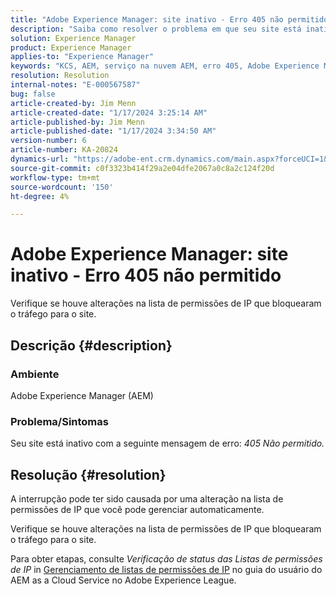 ```yaml
---
title: "Adobe Experience Manager: site inativo - Erro 405 não permitido"
description: "Saiba como resolver o problema em que seu site está inativo com o erro 405 Não permitido."
solution: Experience Manager
product: Experience Manager
applies-to: "Experience Manager"
keywords: "KCS, AEM, serviço na nuvem AEM, erro 405, Adobe Experience Manager. site inativo, solução de problemas"
resolution: Resolution
internal-notes: "E-000567587"
bug: false
article-created-by: Jim Menn
article-created-date: "1/17/2024 3:25:14 AM"
article-published-by: Jim Menn
article-published-date: "1/17/2024 3:34:50 AM"
version-number: 6
article-number: KA-20824
dynamics-url: "https://adobe-ent.crm.dynamics.com/main.aspx?forceUCI=1&pagetype=entityrecord&etn=knowledgearticle&id=07867202-e8b4-ee11-a569-6045bd006268"
source-git-commit: c0f3323b414f29a2e04dfe2067a0c8a2c124f20d
workflow-type: tm+mt
source-wordcount: '150'
ht-degree: 4%

---
```


# Adobe Experience Manager: site inativo - Erro 405 não permitido


Verifique se houve alterações na lista de permissões de IP que bloquearam o tráfego para o site.

## Descrição {#description}


### Ambiente

Adobe Experience Manager (AEM)



### Problema/Sintomas

Seu site está inativo com a seguinte mensagem de erro: *405 Não permitido.*


## Resolução {#resolution}


A interrupção pode ter sido causada por uma alteração na lista de permissões de IP que você pode gerenciar automaticamente.

Verifique se houve alterações na lista de permissões de IP que bloquearam o tráfego para o site.

Para obter etapas, consulte *Verificação de status das Listas de permissões de IP* in [Gerenciamento de listas de permissões de IP](https://experienceleague.adobe.com/docs/experience-manager-cloud-service/content/implementing/using-cloud-manager/ip-allow-lists/managing-ip-allow-lists.html?lang=en) no guia do usuário do AEM as a Cloud Service no Adobe Experience League.
